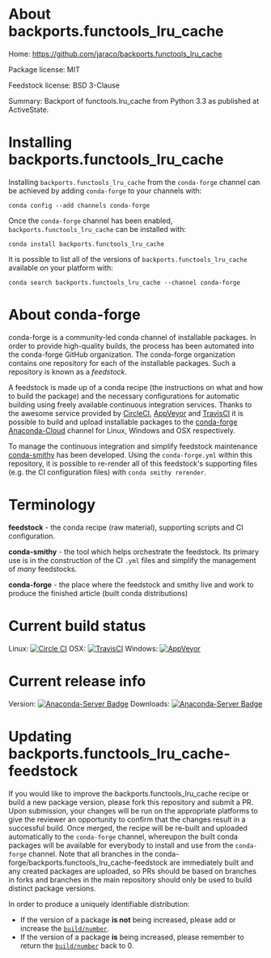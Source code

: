 About backports.functools_lru_cache
===================================

Home: https://github.com/jaraco/backports.functools_lru_cache

Package license: MIT

Feedstock license: BSD 3-Clause

Summary: Backport of functools.lru_cache from Python 3.3 as published at ActiveState.



Installing backports.functools_lru_cache
========================================

Installing `backports.functools_lru_cache` from the `conda-forge` channel can be achieved by adding `conda-forge` to your channels with:

```
conda config --add channels conda-forge
```

Once the `conda-forge` channel has been enabled, `backports.functools_lru_cache` can be installed with:

```
conda install backports.functools_lru_cache
```

It is possible to list all of the versions of `backports.functools_lru_cache` available on your platform with:

```
conda search backports.functools_lru_cache --channel conda-forge
```



About conda-forge
=================

conda-forge is a community-led conda channel of installable packages.
In order to provide high-quality builds, the process has been automated into the
conda-forge GitHub organization. The conda-forge organization contains one repository
for each of the installable packages. Such a repository is known as a *feedstock*.

A feedstock is made up of a conda recipe (the instructions on what and how to build
the package) and the necessary configurations for automatic building using freely
available continuous integration services. Thanks to the awesome service provided by
[CircleCI](https://circleci.com/), [AppVeyor](http://www.appveyor.com/)
and [TravisCI](https://travis-ci.org/) it is possible to build and upload installable
packages to the [conda-forge](https://anaconda.org/conda-forge)
[Anaconda-Cloud](http://docs.anaconda.org/) channel for Linux, Windows and OSX respectively.

To manage the continuous integration and simplify feedstock maintenance
[conda-smithy](http://github.com/conda-forge/conda-smithy) has been developed.
Using the ``conda-forge.yml`` within this repository, it is possible to re-render all of
this feedstock's supporting files (e.g. the CI configuration files) with ``conda smithy rerender``.


Terminology
===========

**feedstock** - the conda recipe (raw material), supporting scripts and CI configuration.

**conda-smithy** - the tool which helps orchestrate the feedstock.
                   Its primary use is in the construction of the CI ``.yml`` files
                   and simplify the management of *many* feedstocks.

**conda-forge** - the place where the feedstock and smithy live and work to
                  produce the finished article (built conda distributions)

Current build status
====================

Linux: [![Circle CI](https://circleci.com/gh/conda-forge/backports.functools_lru_cache-feedstock.svg?style=shield)](https://circleci.com/gh/conda-forge/backports.functools_lru_cache-feedstock)
OSX: [![TravisCI](https://travis-ci.org/conda-forge/backports.functools_lru_cache-feedstock.svg?branch=master)](https://travis-ci.org/conda-forge/backports.functools_lru_cache-feedstock)
Windows: [![AppVeyor](https://ci.appveyor.com/api/projects/status/github/conda-forge/backports.functools_lru_cache-feedstock?svg=True)](https://ci.appveyor.com/project/conda-forge/backports-functools-lru-cache-feedstock/branch/master)

Current release info
====================
Version: [![Anaconda-Server Badge](https://anaconda.org/conda-forge/backports.functools_lru_cache/badges/version.svg)](https://anaconda.org/conda-forge/backports.functools_lru_cache)
Downloads: [![Anaconda-Server Badge](https://anaconda.org/conda-forge/backports.functools_lru_cache/badges/downloads.svg)](https://anaconda.org/conda-forge/backports.functools_lru_cache)


Updating backports.functools_lru_cache-feedstock
================================================

If you would like to improve the backports.functools_lru_cache recipe or build a new
package version, please fork this repository and submit a PR. Upon submission,
your changes will be run on the appropriate platforms to give the reviewer an
opportunity to confirm that the changes result in a successful build. Once
merged, the recipe will be re-built and uploaded automatically to the
`conda-forge` channel, whereupon the built conda packages will be available for
everybody to install and use from the `conda-forge` channel.
Note that all branches in the conda-forge/backports.functools_lru_cache-feedstock are
immediately built and any created packages are uploaded, so PRs should be based
on branches in forks and branches in the main repository should only be used to
build distinct package versions.

In order to produce a uniquely identifiable distribution:
 * If the version of a package **is not** being increased, please add or increase
   the [``build/number``](http://conda.pydata.org/docs/building/meta-yaml.html#build-number-and-string).
 * If the version of a package **is** being increased, please remember to return
   the [``build/number``](http://conda.pydata.org/docs/building/meta-yaml.html#build-number-and-string)
   back to 0.
